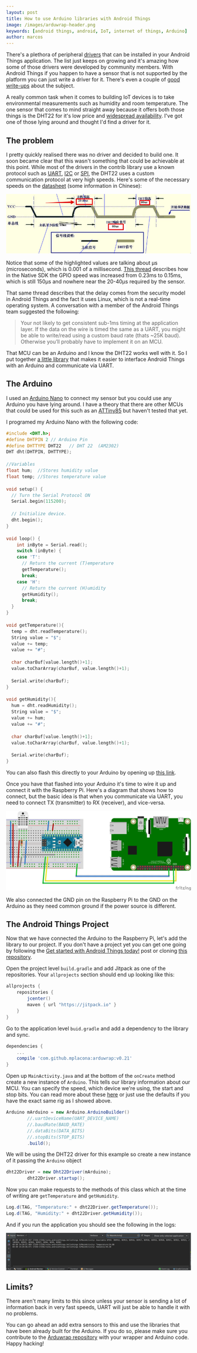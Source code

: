 ```yaml
---
layout: post
title: How to use Arduino libraries with Android Things
image: /images/arduwrap-header.png
keywords: [android things, android, IoT, internet of things, Arduino]
author: marcos
---
```


There's a plethora of peripheral [drivers](https://github.com/androidthings/contrib-drivers) that can be installed in your Android Things application. The list just keeps on growing and it's amazing how some of those drivers were developed by community members. With Android Things if you happen to have a sensor that is not supported by the platform you can just write a driver for it. There's even a couple of [good](https://www.novoda.com/blog/writing-your-first-android-things-driver-p1/) [write-ups](http://blog.blundellapps.co.uk/tut-android-things-writing-a-pir-motion-sensor-driver/) about the subject.

A really common task when it comes to building IoT devices is to take environmental measurements such as humidity and room temperature. The one sensor that comes to mind straight away because it offers both those things is the DHT22 for it's low price and [widespread availability](http://amzn.to/2nI7hYO). I've got one of those lying around and thought I'd find a driver for it.

## The problem

I pretty quickly realised there was no driver and decided to build one. It soon became clear that this wasn't something that could be achievable at this point. While most of the drivers in the contrib library use a known protocol such as [UART](https://developer.android.com/things/sdk/pio/uart.html), [I2C](https://developer.android.com/things/sdk/pio/i2c.html) or [SPI](https://developer.android.com/things/sdk/pio/spi.html), the DHT22 uses a custom communication protocol at very high speeds. Here's some of the necessary speeds on the [datasheet](https://www.sparkfun.com/datasheets/Sensors/Temperature/DHT22.pdf) (some information in Chinese):

![DHT 22 required speeds](/images/DHT22-datasheet.png)

Notice that some of the highlighted values are talking about μs (microseconds), which is 0.001 of a millisecond. [This thread](https://code.google.com/p/android/issues/detail?id=234016&sort=-id&colspec=ID%20Type%20Status%20Owner%20Summary%20Stars) describes how in the Native SDK the GPIO speed was increased from 0.23ms to 0.15ms, which is still 150μs and nowhere near the 20-40μs required by the sensor.

That same thread describes that the delay comes from the security model in Android Things and the fact it uses Linux, which is not a real-time operating system. A conversation with a member of the Android Things team suggested the following:

> Your not likely to get consistent sub-1ms timing at the application layer. If the data on the wire is timed the same as a UART, you might be able to write/read using a custom baud rate (thats ~25K baud). Otherwise you’ll probably have to implement it on an MCU.

That MCU can be an Arduino and I know the DHT22 works well with it. So I put together [a little library](https://github.com/mplacona/arduwrap) that makes it easier to interface Android Things with an Arduino and communicate via UART.

## The Arduino
I used an [Arduino Nano](http://amzn.to/2mMzNsV) to connect my sensor but you could use any Arduino you have lying around. I have a theory that there are other MCUs that could be used for this such as an [ATTiny85](http://www.microchip.com/wwwproducts/en/ATtiny85) but haven't tested that yet.

I programed my Arduino Nano with the following code:

```cpp
#include <DHT.h>;
#define DHTPIN 2 // Arduino Pin
#define DHTTYPE DHT22   // DHT 22  (AM2302)
DHT dht(DHTPIN, DHTTYPE);

//Variables
float hum;  //Stores humidity value
float temp; //Stores temperature value

void setup() {                
  // Turn the Serial Protocol ON
  Serial.begin(115200);
  
  // Initialize device.
  dht.begin();
}

void loop() {
    int inByte = Serial.read();
    switch (inByte) {
    case 'T':
      // Return the current (T)emperature
      getTemperature();
      break;
    case 'H':
      // Return the current (H)umidity
      getHumidity();
      break;
  }
}

void getTemperature(){
  temp = dht.readTemperature();
  String value = "$";
  value += temp;
  value += "#";
  
  char charBuf[value.length()+1];
  value.toCharArray(charBuf, value.length()+1);
  
  Serial.write(charBuf);
}

void getHumidity(){
  hum = dht.readHumidity();
  String value = "$";
  value += hum;
  value += "#";
  
  char charBuf[value.length()+1];
  value.toCharArray(charBuf, value.length()+1);
  
  Serial.write(charBuf);
}
```

You can also flash this directly to your Arduino by opening up [this link](https://create.arduino.cc/editor/mplacona/db600d03-e19c-444e-891b-88f3569ba7e4/preview).

Once you have that flashed into your Arduino it's time to wire it up and connect it with the Raspberry Pi. Here's a diagram that shows how to connect, but the basic idea is that when you communicate via UART, you need to connect TX (transmitter) to RX (receiver), and vice-versa.

![Arduino and Raspberry Pi Connected](/images/arduwrap.png)

We also connected the GND pin on the Raspberry Pi to the GND on the Arduino as they need common ground if the power source is different.

## The Android Things Project
Now that we have connected the Arduino to the Raspberry Pi, let's add the library to our project. If you don't have a project yet you can get one going by following the [Get started with Android Things today!](/2017/01/03/get-started-with-android-things-today/) post or cloning [this repository](https://github.com/mplacona/HelloThings).

Open the project level `build.gradle` and add Jitpack as one of the repositories. Your `allprojects` section should end up looking like this:

```groovy
allprojects {
    repositories {
        jcenter()
        maven { url "https://jitpack.io" }
    }
}
```

Go to the application level `buid.gradle` and add a dependency to the library and sync.

```groovy
dependencies {
    ...
    compile 'com.github.mplacona:arduwrap:v0.21'
}
```

Open up `MainActivity.java` and at the bottom of the `onCreate` method create a new instance of `Arduino`. This tells our library information about our MCU. You can specify the speed, which device we're using, the start and stop bits. You can read more about these [here](https://developer.android.com/things/sdk/pio/uart.html#configuring_port_parameters) or just use the defaults if you have the exact same rig as I showed above.

```java
Arduino mArduino = new Arduino.ArduinoBuilder()
        //.uartDeviceName(UART_DEVICE_NAME)
        //.baudRate(BAUD_RATE)
        //.dataBits(DATA_BITS)
        //.stopBits(STOP_BITS)
        .build();
```

We will be using the DHT22 driver for this example so create a new instance of it passing the `Arduino` object

```java
dht22Driver = new Dht22Driver(mArduino);
        dht22Driver.startup();
```

Now you can make requests to the methods of this class which at the time of writing are `getTemperature` and `getHumidity`.

```java
Log.d(TAG, "Temperature:" + dht22Driver.getTemperature());
Log.d(TAG, "Humidity:" + dht22Driver.getHumidity());
```

And if you run the application you should see the following in the logs:

![Arduwrap temperature adn humidity logs](/images/arduwrap-logs.png)

## Limits?
There aren't many limits to this since unless your sensor is sending a lot of information back in very fast speeds, UART will just be able to handle it with no problems.

You can go ahead an add extra sensors to this and use the libraries that have been already built for the Arduino. If you do so, please make sure you contribute to the [Arduwrap repository](https://github.com/mplacona/arduwrap) with your wrapper and Arduino code. Happy hacking!
